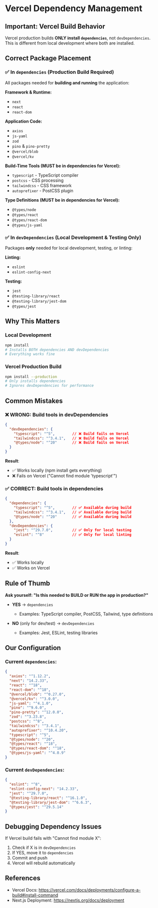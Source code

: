 # Vercel Dependency Management

## Important: Vercel Build Behavior

Vercel production builds **ONLY install `dependencies`**, not `devDependencies`. This is different from local development where both are installed.

## Correct Package Placement

### ✅ In `dependencies` (Production Build Required)

All packages needed for **building and running** the application:

**Framework & Runtime:**
- `next`
- `react`
- `react-dom`

**Application Code:**
- `axios`
- `js-yaml`
- `zod`
- `pino` & `pino-pretty`
- `@vercel/blob`
- `@vercel/kv`

**Build-Time Tools (MUST be in dependencies for Vercel):**
- `typescript` - TypeScript compiler
- `postcss` - CSS processing
- `tailwindcss` - CSS framework
- `autoprefixer` - PostCSS plugin

**Type Definitions (MUST be in dependencies for Vercel):**
- `@types/node`
- `@types/react`
- `@types/react-dom`
- `@types/js-yaml`

### ✅ In `devDependencies` (Local Development & Testing Only)

Packages **only** needed for local development, testing, or linting:

**Linting:**
- `eslint`
- `eslint-config-next`

**Testing:**
- `jest`
- `@testing-library/react`
- `@testing-library/jest-dom`
- `@types/jest`

## Why This Matters

### Local Development
```bash
npm install
# Installs BOTH dependencies AND devDependencies
# Everything works fine
```

### Vercel Production Build
```bash
npm install --production
# Only installs dependencies
# Ignores devDependencies for performance
```

## Common Mistakes

### ❌ WRONG: Build tools in devDependencies
```json
{
  "devDependencies": {
    "typescript": "^5",        // ❌ Build fails on Vercel
    "tailwindcss": "^3.4.1",   // ❌ Build fails on Vercel
    "@types/node": "^20"       // ❌ Build fails on Vercel
  }
}
```

**Result**:
- ✅ Works locally (npm install gets everything)
- ❌ Fails on Vercel ("Cannot find module 'typescript'")

### ✅ CORRECT: Build tools in dependencies
```json
{
  "dependencies": {
    "typescript": "^5",        // ✅ Available during build
    "tailwindcss": "^3.4.1",   // ✅ Available during build
    "@types/node": "^20"       // ✅ Available during build
  },
  "devDependencies": {
    "jest": "^29.7.0",         // ✅ Only for local testing
    "eslint": "^8"             // ✅ Only for local linting
  }
}
```

**Result**:
- ✅ Works locally
- ✅ Works on Vercel

## Rule of Thumb

**Ask yourself: "Is this needed to BUILD or RUN the app in production?"**

- **YES** → `dependencies`
  - Examples: TypeScript compiler, PostCSS, Tailwind, type definitions

- **NO** (only for dev/test) → `devDependencies`
  - Examples: Jest, ESLint, testing libraries

## Our Configuration

### Current `dependencies`:
```json
{
  "axios": "^1.12.2",
  "next": "14.2.33",
  "react": "^18",
  "react-dom": "^18",
  "@vercel/blob": "^0.27.0",
  "@vercel/kv": "^3.0.0",
  "js-yaml": "^4.1.0",
  "pino": "^9.6.0",
  "pino-pretty": "^12.0.0",
  "zod": "^3.23.8",
  "postcss": "^8",
  "tailwindcss": "^3.4.1",
  "autoprefixer": "^10.4.20",
  "typescript": "^5",
  "@types/node": "^20",
  "@types/react": "^18",
  "@types/react-dom": "^18",
  "@types/js-yaml": "^4.0.9"
}
```

### Current `devDependencies`:
```json
{
  "eslint": "^8",
  "eslint-config-next": "14.2.33",
  "jest": "^29.7.0",
  "@testing-library/react": "^16.1.0",
  "@testing-library/jest-dom": "^6.6.3",
  "@types/jest": "^29.5.14"
}
```

## Debugging Dependency Issues

If Vercel build fails with "Cannot find module X":

1. Check if X is in `devDependencies`
2. If YES, move it to `dependencies`
3. Commit and push
4. Vercel will rebuild automatically

## References

- Vercel Docs: https://vercel.com/docs/deployments/configure-a-build#install-command
- Next.js Deployment: https://nextjs.org/docs/deployment
